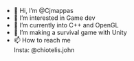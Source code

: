 - 👋 Hi, I’m @Cjmappas
- 👀 I’m interested in Game dev
- 🌱 I’m currently into C++ and OpenGL
- 💞️ I’m making a survival game with Unity 
- 📫 How to reach me </br>
       Insta: @chiotelis.john

<!---
Ajmappas/Ajmappas is a ✨ special ✨ repository because its `README.md` (this file) appears on your GitHub profile.
You can click the Preview link to take a look at your changes.
--->
